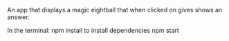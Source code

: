 An app that displays a magic eightball that when clicked on gives shows an answer.

In the terminal:
npm install to install dependencies
npm start